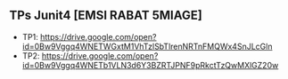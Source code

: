 ## TPs Junit4 [EMSI RABAT 5MIAGE]
* TP1: https://drive.google.com/open?id=0Bw9Vggq4WNETWGxtM1VhTzlSbTlrenNRTnFMQWx4SnJLcGln
* TP2: https://drive.google.com/open?id=0Bw9Vggq4WNETb1VLN3d6Y3BZRTJPNF9pRkctTzQwMXlGZ20w
